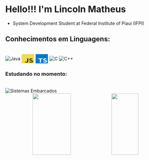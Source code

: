 # Hello!!! I'm Lincoln Matheus

- System Development Student at Federal Institute of Piaui (IFPI)

## Conhecimentos em Linguagens:

<div style="display: inline_block"><br>
  <img align="center" alt="Java" height="30" width="40" src="https://cdn.jsdelivr.net/gh/devicons/devicon@latest/icons/java/java-original.svg">       
  <img align="center" alt="JavaScript" height="30" width="40" src="https://raw.githubusercontent.com/devicons/devicon/master/icons/javascript/javascript-original.svg">
  <img align="center" alt="TypeScript" height="30" width="40" src="https://raw.githubusercontent.com/devicons/devicon/master/icons/typescript/typescript-original.svg">
  <img align="center" alt="C" height="40" width="40" src="https://img.icons8.com/fluency/48/c-programming.png">
  <img align="center" alt="C++" height="40" width="40" src="https://img.icons8.com/color/48/c-plus-plus-logo.png">
</div>

### Estudando no momento:

<div style="display: inline_block"><br>
  <img align="center" alt="Sistemas Embarcados" height="40" width="40" title="Sistemas Embarcados" src="https://github.com/user-attachments/assets/2b9b2e60-b228-4618-bf19-a4b5c9da412c">
</div>

<div align="center">  
  <img width="49%" height="195px" src="https://github-readme-stats.vercel.app/api?username=LincolnMatheus97&show_icons=true&count_private=true&hide_border=true&title_color=A020F0&icon_color=00bfbf&text_color=c9d1d9&bg_color=0d1117" /> 
  <img width="41%" height="195px" src="https://github-readme-stats.vercel.app/api/top-langs/?username=LincolnMatheus97&layout=compact&hide_border=true&title_color=A020F0&text_color=00bfbf&bg_color=0d1117" />
</div>
